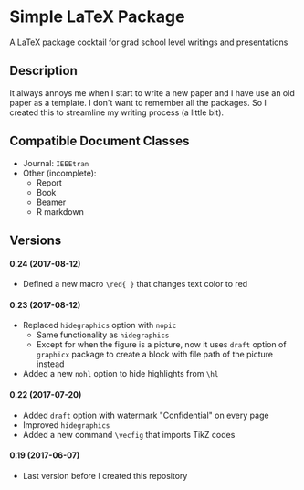 # Simple LaTeX Package
A LaTeX package cocktail for grad school level writings and presentations

## Description

It always annoys me when I start to write a new paper and I have use an old paper as a template. I don't want to remember all the packages. So I created this to streamline my writing process (a little bit).

## Compatible Document Classes

- Journal: `IEEEtran`
- Other (incomplete):
    + Report
    + Book
    + Beamer
    + R markdown

## Versions

#### 0.24 (2017-08-12)

- Defined a new macro `\red{ }` that changes text color to red

#### 0.23 (2017-08-12)

- Replaced `hidegraphics` option with `nopic`
    + Same functionality as `hidegraphics`
    + Except for when the figure is a picture, now it uses `draft` option of `graphicx` package to create a block with file path of the picture instead
- Added a new `nohl` option to hide highlights from `\hl`

#### 0.22 (2017-07-20)

- Added `draft` option with watermark "Confidential" on every page
- Improved `hidegraphics`
- Added a new command `\vecfig` that imports TikZ codes

#### 0.19 (2017-06-07)

- Last version before I created this repository
